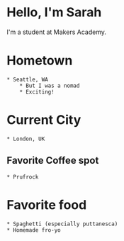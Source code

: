 # Hello, I'm Sarah
I'm a student at Makers Academy.

# Hometown
	* Seattle, WA
		* But I was a nomad
		* Exciting!

# Current City
	* London, UK

## Favorite Coffee spot
	* Prufrock

# Favorite food
	* Spaghetti (especially puttanesca)
	* Homemade fro-yo
